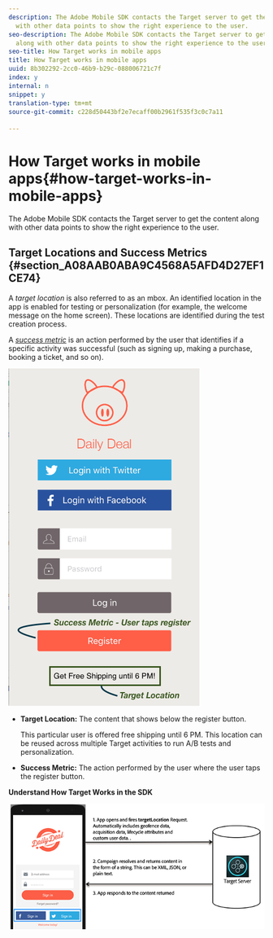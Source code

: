 ```yaml
---
description: The Adobe Mobile SDK contacts the Target server to get the content along
  with other data points to show the right experience to the user.
seo-description: The Adobe Mobile SDK contacts the Target server to get the content
  along with other data points to show the right experience to the user.
seo-title: How Target works in mobile apps
title: How Target works in mobile apps
uuid: 8b302292-2cc0-46b9-b29c-088006721c7f
index: y
internal: n
snippet: y
translation-type: tm+mt
source-git-commit: c228d50443bf2e7ecaff00b2961f535f3c0c7a11

---
```



# How Target works in mobile apps{#how-target-works-in-mobile-apps}

The Adobe Mobile SDK contacts the Target server to get the content along with other data points to show the right experience to the user.

## Target Locations and Success Metrics {#section_A08AAB0ABA9C4568A5AFD4D27EF1CE74}

A *target location* is also referred to as an mbox. An identified location in the app is enabled for testing or personalization (for example, the welcome message on the home screen). These locations are identified during the test creation process.

A *[success metric](../c-activities/r-success-metrics/r-success-metrics.md#reference_D011575C85DA48E989A244593D9B9924)* is an action performed by the user that identifies if a specific activity was successful (such as signing up, making a purchase, booking a ticket, and so on).

![](assets/mobile-target-location.png)

* **Target Location:** The content that shows below the register button.

   This particular user is offered free shipping until 6 PM. This location can be reused across multiple Target activities to run A/B tests and personalization.

* **Success Metric:** The action performed by the user where the user taps the register button.

**Understand How Target Works in the SDK**

![](assets/how-target-mobile-works.png)

